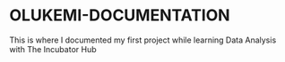 # OLUKEMI-DOCUMENTATION
This is where I documented my first project while learning Data Analysis with The Incubator Hub
